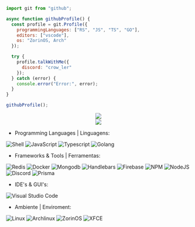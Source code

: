 ```js
import git from "github";

async function githubProfile() {
  const profile = git.Profile({
    programmingLanguages: ["RS", "JS", "TS", "GO"],
    editors: ["vscode"],
    os: "ZorinOS, Arch"
  });

  try {
    profile.talkWithMe({
      discord: "crow_ler"
    });
  } catch (error) {
    console.error("Error:", error);
  }
}

githubProfile();
```
<div align="center" class="flex-container">

<div><img src="https://github-readme-stats.vercel.app/api?username=SrCrow02&show_icons=true&theme=vision-friendly-dark"/><br><img src="https://github-readme-stats.vercel.app/api/top-langs/?username=SrCrow02&layout=pie&theme=vision-friendly-dark"/></div>
 <!-- ![GitHub stats](https://github-readme-stats.vercel.app/api?username=KarboXXX&show_icons=true&theme=vision-friendly-dark) -->
 <!-- ![Top Langs](https://github-readme-stats.vercel.app/api/top-langs/?username=KarboXXX&theme=vision-friendly-dark&langs-count=7) -->


</div>

- Programming Languages | Linguagens:

![Shell](https://img.shields.io/badge/shellscript-%23323330.svg?style=for-the-badge&logo=shell&logoColor=%blue) ![JavaScript](https://img.shields.io/badge/javascript-%23323330.svg?style=for-the-badge&logo=javascript&logoColor=%23F7DF1E) ![Typescript](https://img.shields.io/badge/typescript-%233178C6.svg?style=for-the-badge&logo=typescript&logoColor=white) ![Golang](https://img.shields.io/badge/golang-%232C2D72.svg?style=for-the-badge&logo=go&logoColor=white)

- Frameworks & Tools | Ferramentas:

![Redis](https://img.shields.io/badge/redis-%23323330.svg?style=for-the-badge&logo=redis&logoColor=%red) ![Docker](https://img.shields.io/badge/docker-%23323330.svg?style=for-the-badge&logo=docker&logoColor=%blue) ![Mongodb](https://img.shields.io/badge/mongodb-%23563D7C.svg?style=for-the-badge&logo=mongodb&logoColor=green) ![Handlebars](https://img.shields.io/badge/handlebars-%23563D7C.svg?style=for-the-badge&logo=handlebars&logoColor=white) ![Firebase](https://img.shields.io/badge/firebase-%23039BE5.svg?style=for-the-badge&logo=firebase) ![NPM](https://img.shields.io/badge/NPM-%23CB3837.svg?style=for-the-badge&logo=npm&logoColor=white) ![NodeJS](https://img.shields.io/badge/node.js-6DA55F?style=for-the-badge&logo=node.js&logoColor=white)  ![Discord](https://img.shields.io/badge/Discord-%235865F2.svg?style=for-the-badge&logo=discord&logoColor=white) ![Prisma](https://img.shields.io/badge/prisma-%23323330.svg?style=for-the-badge&logo=prisma&logoColor=%White)

- IDE's & GUI's:

![Visual Studio Code](https://img.shields.io/badge/Visual%20Studio%20Code-0078d7.svg?style=for-the-badge&logo=visual-studio-code&logoColor=white)

- Ambiente | Enviroment:

![Linux](https://img.shields.io/badge/linux-%23323330.svg?style=for-the-badge&logo=linux&logoColor=%blue) ![Archlinux](https://img.shields.io/badge/archlinux-%23323330.svg?style=for-the-badge&logo=archlinux&logoColor=%blue)  ![ZorinOS](https://img.shields.io/badge/zorin-D70A53?style=for-the-badge&logo=debian&logoColor=white) ![XFCE](https://img.shields.io/badge/XFCE-%232284F2.svg?style=for-the-badge&logo=xfce&logoColor=white)

